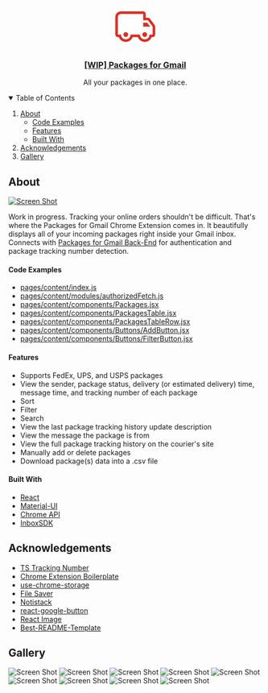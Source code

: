 <p align="center">
  <a href="https://github.com/anatelli10/packages-for-gmail">
    <img src="src/assets/img/icon-large.png" alt="Logo" width="80" height="80">
  </a>

  <h3 align="center">
    <a href="https://packagesforgmail.com/">[WIP] Packages for Gmail</a>
  </h3>

  <p align="center">
    All your packages in one place.
  </p>
</p>

<!-- TABLE OF CONTENTS -->
<details open="open">
  <summary>Table of Contents</summary>
  <ol>
    <li>
      <a href="#about">About</a>
      <ul>
        <li><a href="#code-examples">Code Examples</a></li>
        <li><a href="#features">Features</a></li>
        <li><a href="#built-with">Built With</a></li>
      </ul>
    </li>
    <li><a href="#acknowledgements">Acknowledgements</a></li>
    <li><a href="#gallery">Gallery</a></li>
  </ol>
</details>

<!-- ABOUT -->

## About

[![Screen Shot][product-screenshot]](https://packagesforgmail.com/)

Work in progress. Tracking your online orders shouldn't be difficult. That's where the Packages for Gmail Chrome Extension comes in. It beautifully displays all of your incoming packages right inside your Gmail inbox. Connects with [Packages for Gmail Back-End](https://github.com/anatelli10/packages-for-gmail-back-end) for authentication and package tracking number detection.

#### Code Examples
-   [pages/content/index.js](https://github.com/anatelli10/packages-for-gmail/tree/main/src/pages/content/index.js)
-   [pages/content/modules/authorizedFetch.js](https://github.com/anatelli10/packages-for-gmail/blob/main/src/pages/content/modules/authorizedFetch.js)
-   [pages/content/components/Packages.jsx](https://github.com/anatelli10/packages-for-gmail/blob/main/src/pages/content/components/Packages.jsx)
-   [pages/content/components/PackagesTable.jsx](https://github.com/anatelli10/packages-for-gmail/blob/main/src/pages/content/components/table/PackagesTable.jsx)
-   [pages/content/components/PackagesTableRow.jsx](https://github.com/anatelli10/packages-for-gmail/blob/main/src/pages/content/components/table/PackagesTableRow.jsx)
-   [pages/content/components/Buttons/AddButton.jsx](https://github.com/anatelli10/packages-for-gmail/blob/main/src/pages/content/components/buttons/AddButton.jsx)
-   [pages/content/components/Buttons/FilterButton.jsx](https://github.com/anatelli10/packages-for-gmail/blob/main/src/pages/content/components/buttons/FilterButton.jsx)

#### Features

-   Supports FedEx, UPS, and USPS packages
-   View the sender, package status, delivery (or estimated delivery) time, message time, and tracking number of each package
-   Sort
-   Filter
-   Search
-   View the last package tracking history update description
-   View the message the package is from
-   View the full package tracking history on the courier's site
-   Manually add or delete packages
-   Download package(s) data into a .csv file

#### Built With

-   [React](https://reactjs.org/)
-   [Material-UI](https://material-ui.com/)
-   [Chrome API](https://developer.chrome.com/docs/extensions/reference/)
-   [InboxSDK](https://www.inboxsdk.com/)

<!-- ACKNOWLEDGEMENTS -->

## Acknowledgements

-   [TS Tracking Number](https://github.com/rjbrooksjr/ts-tracking-number)
-   [Chrome Extension Boilerplate](https://github.com/lxieyang/chrome-extension-boilerplate-react)
-   [use-chrome-storage](https://github.com/onikienko/use-chrome-storage)
-   [File Saver](https://github.com/eligrey/FileSaver.js)
-   [Notistack](https://github.com/iamhosseindhv/notistack)
-   [react-google-button](https://github.com/prescottprue/react-google-button)
-   [React Image](https://github.com/mbrevda/react-image)
-   [Best-README-Template](https://github.com/othneildrew/Best-README-Template)

## Gallery
![Screen Shot][product-screenshot-1]
![Screen Shot][product-screenshot-2]
![Screen Shot][product-screenshot-3]
![Screen Shot][product-screenshot-4]
![Screen Shot][product-screenshot-5]
![Screen Shot][product-screenshot-6]
![Screen Shot][product-screenshot-7]
![Screen Shot][product-screenshot-8]
![Screen Shot][product-screenshot-9]

[product-screenshot]: https://i.imgur.com/jskv0vs.png
[product-screenshot-1]: https://i.imgur.com/G45U1ah.png
[product-screenshot-2]: https://i.imgur.com/9ep3Rgc.png
[product-screenshot-3]: https://i.imgur.com/S0E9B4M.png
[product-screenshot-4]: https://i.imgur.com/DotgCDd.png
[product-screenshot-5]: https://i.imgur.com/ibXVQCT.png
[product-screenshot-6]: https://i.imgur.com/JN1vJrK.png
[product-screenshot-7]: https://i.imgur.com/5wc2oMM.png
[product-screenshot-8]: https://i.imgur.com/eSgQoZj.png
[product-screenshot-9]: https://i.imgur.com/lm6YPBW.png
